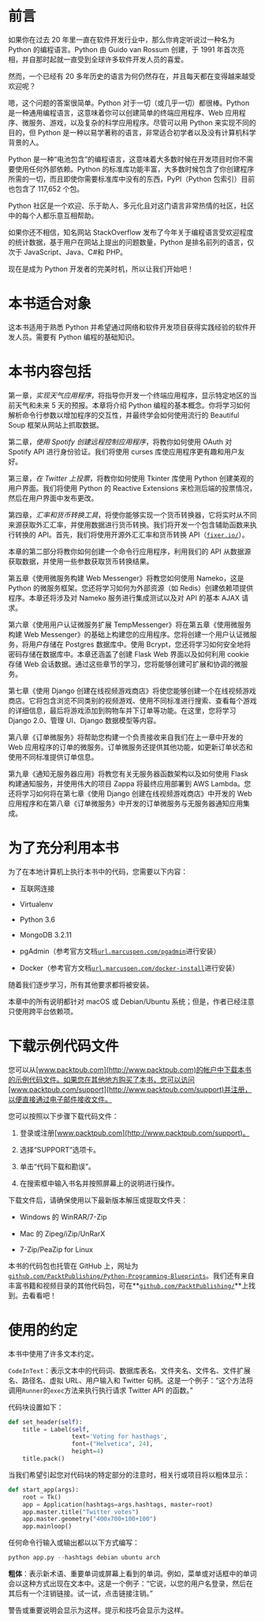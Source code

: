 # 前言

如果你在过去 20 年里一直在软件开发行业中，那么你肯定听说过一种名为 Python 的编程语言。Python 由 Guido van Rossum 创建，于 1991 年首次亮相，并自那时起就一直受到全球许多软件开发人员的喜爱。

然而，一个已经有 20 多年历史的语言为何仍然存在，并且每天都在变得越来越受欢迎呢？

嗯，这个问题的答案很简单。Python 对于一切（或几乎一切）都很棒。Python 是一种通用编程语言，这意味着你可以创建简单的终端应用程序、Web 应用程序、微服务、游戏，以及复杂的科学应用程序。尽管可以用 Python 来实现不同的目的，但 Python 是一种以易学著称的语言，非常适合初学者以及没有计算机科学背景的人。

Python 是一种“电池包含”的编程语言，这意味着大多数时候在开发项目时你不需要使用任何外部依赖。Python 的标准库功能丰富，大多数时候包含了你创建程序所需的一切，而且即使你需要标准库中没有的东西，PyPI（Python 包索引）目前也包含了 117,652 个包。

Python 社区是一个欢迎、乐于助人、多元化且对这门语言非常热情的社区，社区中的每个人都乐意互相帮助。

如果你还不相信，知名网站 StackOverflow 发布了今年关于编程语言受欢迎程度的统计数据，基于用户在网站上提出的问题数量，Python 是排名前列的语言，仅次于 JavaScript、Java、C#和 PHP。

现在是成为 Python 开发者的完美时机，所以让我们开始吧！

# 本书适合对象

这本书适用于熟悉 Python 并希望通过网络和软件开发项目获得实践经验的软件开发人员。需要有 Python 编程的基础知识。

# 本书内容包括

第一章，*实现天气应用程序*，将指导你开发一个终端应用程序，显示特定地区的当前天气和未来 5 天的预报。本章将介绍 Python 编程的基本概念。你将学习如何解析命令行参数以增加程序的交互性，并最终学会如何使用流行的 Beautiful Soup 框架从网站上抓取数据。

第二章，*使用 Spotify 创建远程控制应用程序*，将教你如何使用 OAuth 对 Spotify API 进行身份验证。我们将使用 curses 库使应用程序更有趣和用户友好。

第三章，*在 Twitter 上投票*，将教你如何使用 Tkinter 库使用 Python 创建美观的用户界面。我们将使用 Python 的 Reactive Extensions 来检测后端的投票情况，然后在用户界面中发布更改。

第四章，*汇率和货币转换工具*，将使你能够实现一个货币转换器，它将实时从不同来源获取外汇汇率，并使用数据进行货币转换。我们将开发一个包含辅助函数来执行转换的 API。首先，我们将使用开源外汇汇率和货币转换 API（[`fixer.io/`](http://fixer.io/)）。

本章的第二部分将教你如何创建一个命令行应用程序，利用我们的 API 从数据源获取数据，并使用一些参数获取货币转换结果。

第五章《使用微服务构建 Web Messenger》将教您如何使用 Nameko，这是 Python 的微服务框架。您还将学习如何为外部资源（如 Redis）创建依赖项提供程序。本章还将涉及对 Nameko 服务进行集成测试以及对 API 的基本 AJAX 请求。

第六章《使用用户认证微服务扩展 TempMessenger》将在第五章《使用微服务构建 Web Messenger》的基础上构建您的应用程序。您将创建一个用户认证微服务，将用户存储在 Postgres 数据库中。使用 Bcrypt，您还将学习如何安全地将密码存储在数据库中。本章还涵盖了创建 Flask Web 界面以及如何利用 cookie 存储 Web 会话数据。通过这些章节的学习，您将能够创建可扩展和协调的微服务。

第七章《使用 Django 创建在线视频游戏商店》将使您能够创建一个在线视频游戏商店。它将包含浏览不同类别的视频游戏、使用不同标准进行搜索、查看每个游戏的详细信息，最后将游戏添加到购物车并下订单等功能。在这里，您将学习 Django 2.0、管理 UI、Django 数据模型等内容。

第八章《订单微服务》将帮助您构建一个负责接收来自我们在上一章中开发的 Web 应用程序的订单的微服务。订单微服务还提供其他功能，如更新订单状态和使用不同标准提供订单信息。

第九章《通知无服务器应用》将教您有关无服务器函数架构以及如何使用 Flask 构建通知服务，并使用伟大的项目 Zappa 将最终应用部署到 AWS Lambda。您还将学习如何将在第七章《使用 Django 创建在线视频游戏商店》中开发的 Web 应用程序和在第八章《订单微服务》中开发的订单微服务与无服务器通知应用集成。

# 为了充分利用本书

为了在本地计算机上执行本书中的代码，您需要以下内容：

+   互联网连接

+   Virtualenv

+   Python 3.6

+   MongoDB 3.2.11

+   pgAdmin（参考官方文档[`url.marcuspen.com/pgadmin`](http://url.marcuspen.com/pgadmin)进行安装）

+   Docker（参考官方文档[`url.marcuspen.com/docker-install`](http://url.marcuspen.com/docker-install)进行安装）

随着我们逐步学习，所有其他要求都将被安装。

本章中的所有说明都针对 macOS 或 Debian/Ubuntu 系统；但是，作者已经注意只使用跨平台依赖项。

# 下载示例代码文件

您可以从[www.packtpub.com](http://www.packtpub.com)的帐户中下载本书的示例代码文件。如果您在其他地方购买了本书，您可以访问[www.packtpub.com/support](http://www.packtpub.com/support)并注册，以便直接通过电子邮件接收文件。

您可以按照以下步骤下载代码文件：

1.  登录或注册[www.packtpub.com](http://www.packtpub.com/support)。

1.  选择“SUPPORT”选项卡。

1.  单击“代码下载和勘误”。

1.  在搜索框中输入书名并按照屏幕上的说明进行操作。

下载文件后，请确保使用以下最新版本解压或提取文件夹：

+   Windows 的 WinRAR/7-Zip

+   Mac 的 Zipeg/iZip/UnRarX

+   7-Zip/PeaZip for Linux

本书的代码包也托管在 GitHub 上，网址为[`github.com/PacktPublishing/Python-Programming-Blueprints`](https://github.com/PacktPublishing/Python-Programming-Blueprints)。我们还有来自丰富书籍和视频目录的其他代码包，可在**[`github.com/PacktPublishing/`](https://github.com/PacktPublishing/)**上找到。去看看吧！

# 使用的约定

本书中使用了许多文本约定。

`CodeInText`：表示文本中的代码词、数据库表名、文件夹名、文件名、文件扩展名、路径名、虚拟 URL、用户输入和 Twitter 句柄。这是一个例子：“这个方法将调用`Runner`的`exec`方法来执行执行请求 Twitter API 的函数。”

代码块设置如下：

```py
def set_header(self):
    title = Label(self,
                  text='Voting for hasthags',
                  font=("Helvetica", 24),
                  height=4)
    title.pack()
```

当我们希望引起您对代码块的特定部分的注意时，相关行或项目将以粗体显示：

```py
def start_app(args):
    root = Tk()
    app = Application(hashtags=args.hashtags, master=root)
    app.master.title("Twitter votes")
    app.master.geometry("400x700+100+100")
    app.mainloop()
```

任何命令行输入或输出都以以下方式编写：

```py
python app.py --hashtags debian ubuntu arch
```

**粗体**：表示新术语、重要单词或屏幕上看到的单词。例如，菜单或对话框中的单词会以这种方式出现在文本中。这是一个例子：“它说，以您的用户名登录，然后在其后有一个注销链接。试一试，点击链接注销。”

警告或重要说明会显示为这样。提示和技巧会显示为这样。
